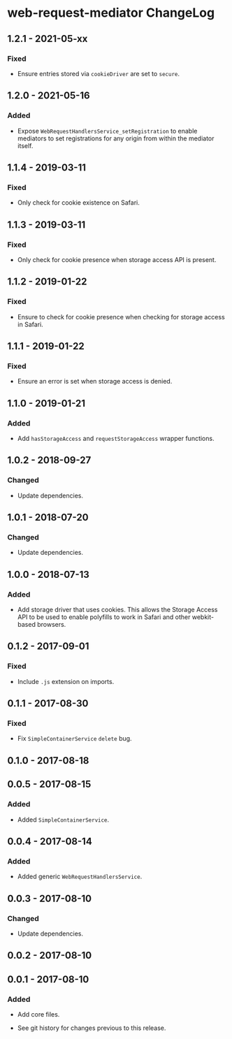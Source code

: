 # web-request-mediator ChangeLog

## 1.2.1 - 2021-05-xx

### Fixed
- Ensure entries stored via `cookieDriver` are set to `secure`.

## 1.2.0 - 2021-05-16

### Added
- Expose `WebRequestHandlersService_setRegistration` to enable mediators to
  set registrations for any origin from within the mediator itself.

## 1.1.4 - 2019-03-11

### Fixed
- Only check for cookie existence on Safari.

## 1.1.3 - 2019-03-11

### Fixed
- Only check for cookie presence when storage access API is present.

## 1.1.2 - 2019-01-22

### Fixed
- Ensure to check for cookie presence when checking for storage
  access in Safari.

## 1.1.1 - 2019-01-22

### Fixed
- Ensure an error is set when storage access is denied.

## 1.1.0 - 2019-01-21

### Added
- Add `hasStorageAccess` and `requestStorageAccess` wrapper functions.

## 1.0.2 - 2018-09-27

### Changed
- Update dependencies.

## 1.0.1 - 2018-07-20

### Changed
- Update dependencies.

## 1.0.0 - 2018-07-13

### Added
- Add storage driver that uses cookies. This allows
  the Storage Access API to be used to enable polyfills
  to work in Safari and other webkit-based browsers.

## 0.1.2 - 2017-09-01

### Fixed
- Include `.js` extension on imports.

## 0.1.1 - 2017-08-30

### Fixed
- Fix `SimpleContainerService` `delete` bug.

## 0.1.0 - 2017-08-18

## 0.0.5 - 2017-08-15

### Added
- Added `SimpleContainerService`.

## 0.0.4 - 2017-08-14

### Added
- Added generic `WebRequestHandlersService`.

## 0.0.3 - 2017-08-10

### Changed
- Update dependencies.

## 0.0.2 - 2017-08-10

## 0.0.1 - 2017-08-10

### Added
- Add core files.

- See git history for changes previous to this release.

